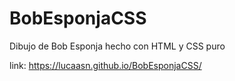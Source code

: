 # BobEsponjaCSS

Dibujo de Bob Esponja hecho con HTML y CSS puro

link: https://lucaasn.github.io/BobEsponjaCSS/
